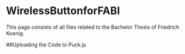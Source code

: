 # WirelessButtonforFABI
This page consists of all files related to the Bachelor Thesis of Friedrich Koenig. 

##Uploading the Code to Puck.js
